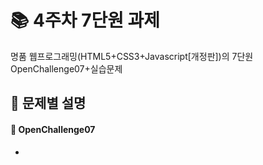 # :books: 4주차 7단원 과제
명품 웹프로그래밍(HTML5+CSS3+Javascript[개정판])의 7단원 OpenChallenge07+실습문제

## :open_file_folder: 문제별 설명


#### :pushpin: OpenChallenge07
* 
